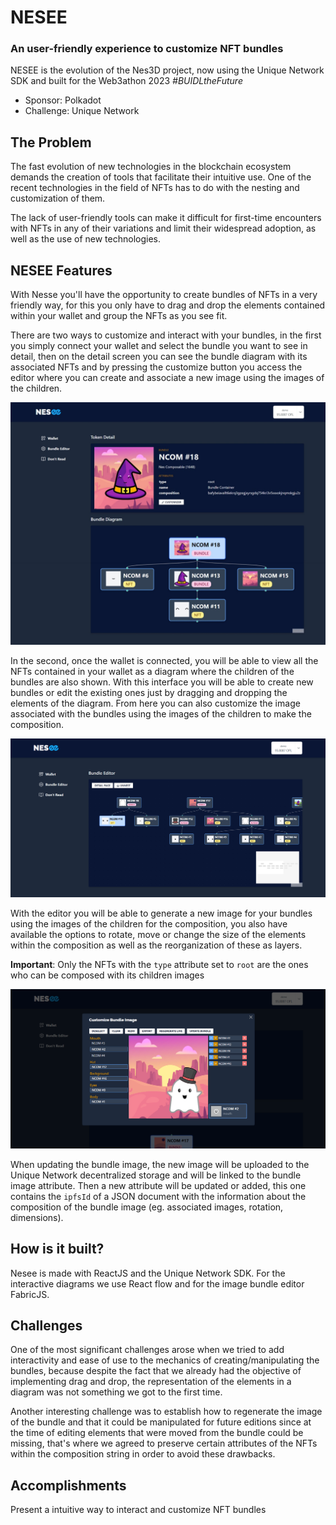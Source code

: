 # NESEE

### An user-friendly experience to customize NFT bundles

NESEE is the evolution of the Nes3D project, now using the Unique Network SDK and built for the Web3athon 2023 _#BUIDLtheFuture_

- Sponsor: Polkadot
- Challenge: Unique Network

## The Problem

The fast evolution of new technologies in the blockchain ecosystem demands the creation of tools that facilitate their intuitive use. One of the recent technologies in the field of NFTs has to do with the nesting and customization of them.

The lack of user-friendly tools can make it difficult for first-time encounters with NFTs in any of their variations and limit their widespread adoption, as well as the use of new technologies.

## NESEE Features

With Nesse you'll have the opportunity to create bundles of NFTs in a very friendly way, for this you only have to drag and drop the elements contained within your wallet and group the NFTs as you see fit.

There are two ways to customize and interact with your bundles, in the first you simply connect your wallet and select the bundle you want to see in detail, then on the detail screen you can see the bundle diagram with its associated NFTs and by pressing the customize button you access the editor where you can create and associate a new image using the images of the children.

<img src="https://github.com/emoreno911/Nesee/blob/main/public/screen/detail.jpeg?raw=true" alt="image" />

In the second, once the wallet is connected, you will be able to view all the NFTs contained in your wallet as a diagram where the children of the bundles are also shown. With this interface you will be able to create new bundles or edit the existing ones just by dragging and dropping the elements of the diagram. From here you can also customize the image associated with the bundles using the images of the children to make the composition.

<img src="https://github.com/emoreno911/Nesee/blob/main/public/screen/editor.png?raw=true" alt="image" />

With the editor you will be able to generate a new image for your bundles using the images of the children for the composition, you also have available the options to rotate, move or change the size of the elements within the composition as well as the reorganization of these as layers. 

**Important**: Only the NFTs with the `type` attribute set to `root` are the ones who can be composed with its children images

<img src="https://github.com/emoreno911/Nesee/blob/main/public/screen/customizer.png?raw=true" alt="image" />

When updating the bundle image, the new image will be uploaded to the Unique Network decentralized storage and will be linked to the bundle image attribute. Then a new attribute will be updated or added, this one contains the `ipfsId` of a JSON document with the information about the composition of the bundle image (eg. associated images, rotation, dimensions).

## How is it built?
Nesee is made with ReactJS and the Unique Network SDK. For the interactive diagrams we use React flow and for the image bundle editor FabricJS.

## Challenges
One of the most significant challenges arose when we tried to add interactivity and ease of use to the mechanics of creating/manipulating the bundles, because despite the fact that we already had the objective of implementing drag and drop, the representation of the elements in a diagram was not something we got to the first time. 

Another interesting challenge was to establish how to regenerate the image of the bundle and that it could be manipulated for future editions since at the time of editing elements that were moved from the bundle could be missing, that's where we agreed to preserve certain attributes of the NFTs within the composition string in order to avoid these drawbacks.

## Accomplishments
Present a intuitive way to interact and customize NFT bundles